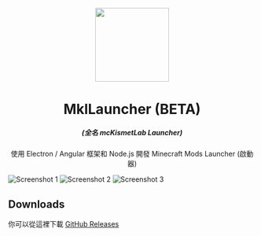 <p align="center"><img src="./src/assets/icons/logo.ico" width="150px" height="150px"></p>
<h1 align="center">MklLauncher (BETA)</h1>
<em><h5 align="center">(全名 mcKismetLab Launcher)</h5></em>
<p align="center">使用 Electron / Angular 框架和 Node.js 開發 Minecraft Mods Launcher (啟動器)</p>

![Screenshot 1](https://i.imgur.com/6f2u3co.png)
![Screenshot 2](https://i.imgur.com/0r5OaOr.png)
![Screenshot 3](https://i.imgur.com/C8SmFcu.png)

## Downloads

你可以從這裡下載 [GitHub Releases](https://github.com/QuasiMkl/mckismetlab-launcher/releases)
